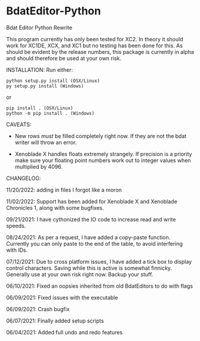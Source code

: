 # BdatEditor-Python
Bdat Editor Python Rewrite

This program currently has only been tested for XC2. In theory it should work for XC1DE, XCX, and XC1 but no testing has been done for this.
As should be evident by the release numbers, this package is currently in alpha and should therefore be used at your own risk.


INSTALLATION:
Run either:

    python setup.py install (OSX/Linux)
    py setup.py install (Windows)

or 

    pip install . (OSX/Linux)
    python -m pip install . (Windows)


CAVEATS:

- New rows *must* be filled completely right now. If they are not the bdat writer will throw an error.

- Xenoblade X handles floats extremely strangely. If precision is a priority make sure your floating point 
  numbers work out to integer values when multiplied by 4096.


CHANGELOG:

11/20/2022: adding in files I forgot like a moron

11/02/2022: Support has been added for Xenoblade X and Xenoblade Chronicles 1, along with some bugfixes.

09/21/2021: I have cythonized the IO code to increase read and write speeds. 

08/24/2021: As per a request, I have added a copy-paste function. Currently you can only paste to the end of the table, to avoid interfering with IDs.

07/12/2021: Due to cross platform issues, I have added a tick box to display control characters. Saving while this is active is somewhat finnicky. Generally use at your own risk right now. Backup your stuff.

06/10/2021: Fixed an oopsies inherited from old BdatEditors to do with flags

06/09/2021: Fixed issues with the executable

06/09/2021: Crash bugfix

06/07/2021: Finally added setup scripts

06/04/2021: Added full undo and redo features
